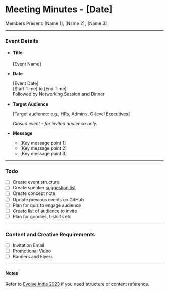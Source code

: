 # Meeting Minutes - [Date]

Members Present: [Name 1], [Name 2], [Name 3]

---

### Event Details

- #### **Title**

  [Event Name]

- **Date**

  [Event Date]  
  [Start Time] to [End Time]  
  Followed by Networking Session and Dinner

- **Target Audience**

  [Target audience: e.g., HRs, Admins, C-level Executives]

  _Closed event – for invited audience only._

- **Message**

  - [Key message point 1]  
  - [Key message point 2]  
  - [Key message point 3]

---

### Todo

- [ ] Create event structure  
- [ ] Create speaker [suggestion list](../speaker_suggestions.md)  
- [ ] Create concept note  
- [ ] Update previous events on GitHub  
- [ ] Plan for quiz to engage audience  
- [ ] Create list of audience to invite  
- [ ] Plan for goodies, t-shirts etc  

---

### Content and Creative Requirements

- [ ] Invitation Email  
- [ ] Promotional Video  
- [ ] Banners and Flyers  

---

#### Notes

Refer to [Evolve India 2023](https://github.com/fayausa/faya-port-80/tree/master/evolve-india-2023) if you need structure or content reference.
